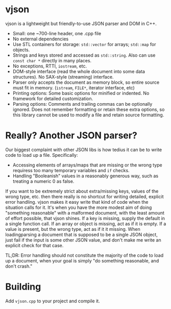 # vjson

vjson is a lightweight but friendly-to-use JSON parser and DOM in C++.

- Small: one ~700-line header, one .cpp file
- No external dependencies
- Use STL containers for storage: ``std::vector`` for arrays;
  ``std::map`` for objects.
- Strings and keys stored and accessed as ``std::string``.  Also can use
  ``const char *`` directly in many places.
- No exceptions, RTTI, ``iostream``, etc.
- DOM-style interface (read the whole document into some data structures).
  No SAX-style (streaming) interface.
- Parser only accepts the document as memory block, so entire source must
  fit in memory.  (``istream``, ``FILE*``, iterator interface, etc)
- Printing options: Some basic options for minified or indented.
  No framework for detailed customization.
- Parsing options: Comments and trailing commas can be optionally ignored.
  Does not remember formatting or retain these extra options, so this
  library cannot be used to modify a file and retain source formatting.

# Really?  Another JSON parser?

Our biggest complaint with other JSON libs is how tedius it can be
to write code to load up a file.  Specifically:

- Accessing elements of arrays/maps that are missing or the wrong type
  requiress too many temporary variables and ``if`` checks.
- Handling "Booleanish" values in a reasonably generous way, such as
  treating a numeric 0 as false.

If you want to be extremely strict about extra/missing keys, values of the
wrong type, etc. then there really is no shortcut for writing detailed,
explicit error handling.  vjson makes it easy write that kind of code when
the situation calls for it.  It's when you have the more modest aim
of doing "something reasonable" with a malformed document, with the least
amount of effort possible, that vjson shines.  If a key is missing, supply
the default in a single function call.  If an array or object is missing,
act as if it is empty.  If a value is present, but the wrong type, act as
if it it missing.  When loadingparsing a document that is supposed to be a
single JSON object, just fail if the input is some other JSON value, and
don't make me write an explicit check for that case.

TL;DR: Error handling should not constitute the majority of the code to
load up a document, when your goal is simply "do something reasonable, and
don't crash."

# Building

Add ``vjson.cpp`` to your project and compile it.
